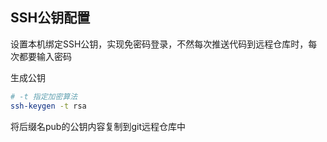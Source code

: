 ## SSH公钥配置

设置本机绑定SSH公钥，实现免密码登录，不然每次推送代码到远程仓库时，每次都要输入密码



生成公钥

```bash
# -t 指定加密算法
ssh-keygen -t rsa
```

将后缀名pub的公钥内容复制到git远程仓库中

